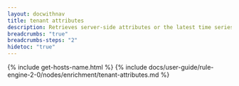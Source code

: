 ```yaml
---
layout: docwithnav
title: tenant attributes
description: Retrieves server-side attributes or the latest time series from the message originator's tenant and adds them to the message data or metadata.
breadcrumbs: "true"
breadcrumbs-steps: "2"
hidetoc: "true"
---
```


{% include get-hosts-name.html %}
{% include docs/user-guide/rule-engine-2-0/nodes/enrichment/tenant-attributes.md %}
